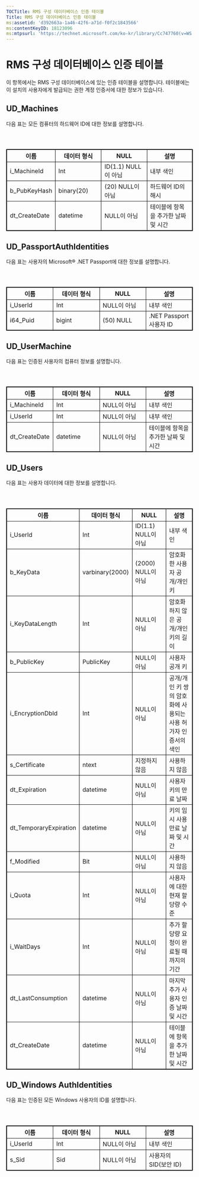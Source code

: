 ```yaml
---
TOCTitle: RMS 구성 데이터베이스 인증 테이블
Title: RMS 구성 데이터베이스 인증 테이블
ms:assetid: 'd392663a-1a46-42f6-a71d-f0f2c1843566'
ms:contentKeyID: 18123096
ms:mtpsurl: 'https://technet.microsoft.com/ko-kr/library/Cc747760(v=WS.10)'
---
```


RMS 구성 데이터베이스 인증 테이블
=================================

이 항목에서는 RMS 구성 데이터베이스에 있는 인증 테이블을 설명합니다. 테이블에는 이 설치의 사용자에게 발급되는 권한 계정 인증서에 대한 정보가 있습니다.

UD\_Machines
------------

다음 표는 모든 컴퓨터의 하드웨어 ID에 대한 정보를 설명합니다.

###  

 
<table style="border:1px solid black;">
<colgroup>
<col width="25%" />
<col width="25%" />
<col width="25%" />
<col width="25%" />
</colgroup>
<thead>
<tr class="header">
<th style="border:1px solid black;" >이름</th>
<th style="border:1px solid black;" >데이터 형식</th>
<th style="border:1px solid black;" >NULL</th>
<th style="border:1px solid black;" >설명</th>
</tr>
</thead>
<tbody>
<tr class="odd">
<td style="border:1px solid black;">i_MachineId</td>
<td style="border:1px solid black;">Int</td>
<td style="border:1px solid black;">ID(1.1) NULL이 아님</td>
<td style="border:1px solid black;">내부 색인</td>
</tr>
<tr class="even">
<td style="border:1px solid black;">b_PubKeyHash</td>
<td style="border:1px solid black;">binary(20)</td>
<td style="border:1px solid black;">(20) NULL이 아님</td>
<td style="border:1px solid black;">하드웨어 ID의 해시</td>
</tr>
<tr class="odd">
<td style="border:1px solid black;">dt_CreateDate</td>
<td style="border:1px solid black;">datetime</td>
<td style="border:1px solid black;">NULL이 아님</td>
<td style="border:1px solid black;">테이블에 항목을 추가한 날짜 및 시간</td>
</tr>
</tbody>
</table>
  
UD\_PassportAuthIdentities  
--------------------------
  
다음 표는 사용자의 Microsoft® .NET Passport에 대한 정보를 설명합니다.
  
###  

 
<table style="border:1px solid black;">
<colgroup>
<col width="25%" />
<col width="25%" />
<col width="25%" />
<col width="25%" />
</colgroup>
<thead>
<tr class="header">
<th style="border:1px solid black;" >이름</th>
<th style="border:1px solid black;" >데이터 형식</th>
<th style="border:1px solid black;" >NULL</th>
<th style="border:1px solid black;" >설명</th>
</tr>
</thead>
<tbody>
<tr class="odd">
<td style="border:1px solid black;">i_UserId</td>
<td style="border:1px solid black;">Int</td>
<td style="border:1px solid black;">NULL이 아님</td>
<td style="border:1px solid black;">내부 색인</td>
</tr>
<tr class="even">
<td style="border:1px solid black;">i64_Puid</td>
<td style="border:1px solid black;">bigint</td>
<td style="border:1px solid black;">(50) NULL</td>
<td style="border:1px solid black;">.NET Passport 사용자 ID</td>
</tr>
</tbody>
</table>
  
UD\_UserMachine  
---------------
  
다음 표는 인증된 사용자의 컴퓨터 정보를 설명합니다.
  
###  

 
<table style="border:1px solid black;">
<colgroup>
<col width="25%" />
<col width="25%" />
<col width="25%" />
<col width="25%" />
</colgroup>
<thead>
<tr class="header">
<th style="border:1px solid black;" >이름</th>
<th style="border:1px solid black;" >데이터 형식</th>
<th style="border:1px solid black;" >NULL</th>
<th style="border:1px solid black;" >설명</th>
</tr>
</thead>
<tbody>
<tr class="odd">
<td style="border:1px solid black;">i_MachineId</td>
<td style="border:1px solid black;">Int</td>
<td style="border:1px solid black;">NULL이 아님</td>
<td style="border:1px solid black;">내부 색인</td>
</tr>
<tr class="even">
<td style="border:1px solid black;">i_UserId</td>
<td style="border:1px solid black;">Int</td>
<td style="border:1px solid black;">NULL이 아님</td>
<td style="border:1px solid black;">내부 색인</td>
</tr>
<tr class="odd">
<td style="border:1px solid black;">dt_CreateDate</td>
<td style="border:1px solid black;">datetime</td>
<td style="border:1px solid black;">NULL이 아님</td>
<td style="border:1px solid black;">테이블에 항목을 추가한 날짜 및 시간</td>
</tr>
</tbody>
</table>
  
UD\_Users  
---------
  
다음 표는 사용자 데이터에 대한 정보를 설명합니다.
  
###  

 
<table style="border:1px solid black;">
<colgroup>
<col width="25%" />
<col width="25%" />
<col width="25%" />
<col width="25%" />
</colgroup>
<thead>
<tr class="header">
<th style="border:1px solid black;" >이름</th>
<th style="border:1px solid black;" >데이터 형식</th>
<th style="border:1px solid black;" >NULL</th>
<th style="border:1px solid black;" >설명</th>
</tr>
</thead>
<tbody>
<tr class="odd">
<td style="border:1px solid black;">i_UserId</td>
<td style="border:1px solid black;">Int</td>
<td style="border:1px solid black;">ID(1.1) NULL이 아님</td>
<td style="border:1px solid black;">내부 색인</td>
</tr>
<tr class="even">
<td style="border:1px solid black;">b_KeyData</td>
<td style="border:1px solid black;">varbinary(2000)</td>
<td style="border:1px solid black;">(2000) NULL이 아님</td>
<td style="border:1px solid black;">암호화한 사용자 공개/개인 키</td>
</tr>
<tr class="odd">
<td style="border:1px solid black;">i_KeyDataLength</td>
<td style="border:1px solid black;">Int</td>
<td style="border:1px solid black;">NULL이 아님</td>
<td style="border:1px solid black;">암호화하지 않은 공개/개인 키의 길이</td>
</tr>
<tr class="even">
<td style="border:1px solid black;">b_PublicKey</td>
<td style="border:1px solid black;">PublicKey</td>
<td style="border:1px solid black;">NULL이 아님</td>
<td style="border:1px solid black;">사용자 공개 키</td>
</tr>
<tr class="odd">
<td style="border:1px solid black;">i_EncryptionDbId</td>
<td style="border:1px solid black;">Int</td>
<td style="border:1px solid black;">NULL이 아님</td>
<td style="border:1px solid black;">공개/개인 키 쌍의 암호화에 사용되는 사용 허가자 인증서의 색인</td>
</tr>
<tr class="even">
<td style="border:1px solid black;">s_Certificate</td>
<td style="border:1px solid black;">ntext</td>
<td style="border:1px solid black;">지정하지 않음</td>
<td style="border:1px solid black;">사용하지 않음</td>
</tr>
<tr class="odd">
<td style="border:1px solid black;">dt_Expiration</td>
<td style="border:1px solid black;">datetime</td>
<td style="border:1px solid black;">NULL이 아님</td>
<td style="border:1px solid black;">사용자 키의 만료 날짜</td>
</tr>
<tr class="even">
<td style="border:1px solid black;">dt_TemporaryExpiration</td>
<td style="border:1px solid black;">datetime</td>
<td style="border:1px solid black;">NULL이 아님</td>
<td style="border:1px solid black;">키의 임시 사용 만료 날짜 및 시간</td>
</tr>
<tr class="odd">
<td style="border:1px solid black;">f_Modified</td>
<td style="border:1px solid black;">Bit</td>
<td style="border:1px solid black;">NULL이 아님</td>
<td style="border:1px solid black;">사용하지 않음</td>
</tr>
<tr class="even">
<td style="border:1px solid black;">i_Quota</td>
<td style="border:1px solid black;">Int</td>
<td style="border:1px solid black;">NULL이 아님</td>
<td style="border:1px solid black;">사용자에 대한 현재 할당량 수준</td>
</tr>
<tr class="odd">
<td style="border:1px solid black;">i_WaitDays</td>
<td style="border:1px solid black;">Int</td>
<td style="border:1px solid black;">NULL이 아님</td>
<td style="border:1px solid black;">추가 할당량 요청이 완료될 때까지의 기간</td>
</tr>
<tr class="even">
<td style="border:1px solid black;">dt_LastConsumption</td>
<td style="border:1px solid black;">datetime</td>
<td style="border:1px solid black;">NULL이 아님</td>
<td style="border:1px solid black;">마지막 추가 사용자 인증 날짜 및 시간</td>
</tr>
<tr class="odd">
<td style="border:1px solid black;">dt_CreateDate</td>
<td style="border:1px solid black;">datetime</td>
<td style="border:1px solid black;">NULL이 아님</td>
<td style="border:1px solid black;">테이블에 항목을 추가한 날짜 및 시간</td>
</tr>
</tbody>
</table>
  
UD\_Windows AuthIdentities  
--------------------------
  
다음 표는 인증된 모든 Windows 사용자의 ID를 설명합니다.
  
###  

 
<table style="border:1px solid black;">
<colgroup>
<col width="25%" />
<col width="25%" />
<col width="25%" />
<col width="25%" />
</colgroup>
<thead>
<tr class="header">
<th style="border:1px solid black;" >이름</th>
<th style="border:1px solid black;" >데이터 형식</th>
<th style="border:1px solid black;" >NULL</th>
<th style="border:1px solid black;" >설명</th>
</tr>
</thead>
<tbody>
<tr class="odd">
<td style="border:1px solid black;">i_UserId</td>
<td style="border:1px solid black;">Int</td>
<td style="border:1px solid black;">NULL이 아님</td>
<td style="border:1px solid black;">내부 색인</td>
</tr>
<tr class="even">
<td style="border:1px solid black;">s_Sid</td>
<td style="border:1px solid black;">Sid</td>
<td style="border:1px solid black;">NULL이 아님</td>
<td style="border:1px solid black;">사용자의 SID(보안 ID)</td>
</tr>
</tbody>
</table>
